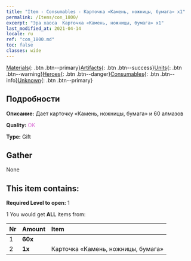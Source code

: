 ```yaml
---
title: "Item - Consumables - Карточка «Камень, ножницы, бумага» х1"
permalink: /Items/con_1800/
excerpt: "Эра хаоса  Карточка «Камень, ножницы, бумага» х1"
last_modified_at: 2021-04-14
locale: ru
ref: "con_1800.md"
toc: false
classes: wide
---
```

 [Materials](/ru/Items/){: .btn .btn--primary}[Artifacts](/ru/Items/Artifacts/){: .btn .btn--success}[Units](/ru/Items/Units/){: .btn .btn--warning}[Heroes](/ru/Items/Heroes/){: .btn .btn--danger}[Consumables](/ru/Items/Consumables/){: .btn .btn--info}[Unknown](/ru/Items/Unknown/){: .btn .btn--primary}

## Подробности
 **Описание:** Дает карточку «Камень, ножницы, бумага» и 60 алмазов

 **Quality:** <span style="color: #DA70D6">OK</span>

 **Type:** Gift

## Gather

  None

## This item contains:

 **Required Level to open:** 1

 1 You would get **ALL** items  from:

  | Nr | Amount |     Item    |
  |:---|:-------|:------------|
  | 1 |  **60x** | <i class="fas fa-gem"/> |  | 
  | 2 |  **1x** | Карточка «Камень, ножницы, бумага» |  | 
